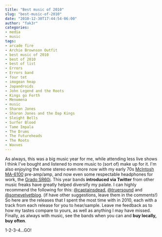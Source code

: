 ```yaml
---
title: "Best music of 2010"
slug: "best-music-of-2010"
date: "2010-12-30T17:44:54-06:00"
author: "fak3r"
categories:
- media
- music
tags:
- arcade fire
- Archie Brownson Outfit
- best music of 2010
- best of 2010
- best of list
- Errors
- Errors band
- four tet
- imogean heap
- Japandroids
- John Legend and the Roots
- Kings go Forth
- Menomena
- music
- Sharon Jones
- Sharon Jones and the Dap Kings
- Sleight Bells
- Surfer Blood
- Tame Impala
- The Drums
- The Futureheads
- The Roots
- Wavves
---
```




As always, this was a big music year for me, while attending less live shows I think I've bought and listened to more music to (sort of) make up for it. I'm also enjoying the home stereo even more now with my early 70s [McIntosh MA-6100](http://www.roger-russell.com/amppre.htm) pre-amp/amp, and now even some respectable headphones for work, the [Grado SR60i](http://www.gradolabs.com/frameset_main.htm). This year bands **introduced via Twitter** from other music freaks have greatly helped diversify my palate. I can highly recommend the following for this: [@captainsdead](http://twitter.com/captainsdead), [@truersound](http://twitter.com/Truersound) and [@somevelvetblog](http://twitter.com/somevelvetblog). (if have other suggestions, leave them in the comments!) So here are the releases that I spent the most time with in 2010, each with a track from each release for you to hear/sample. Leave me feedback as to how my tastes compare to yours, as well as anything I may have missed. Finally, as always with music, see the bands when you can and **buy locally, buy often**.

1-2-3-4...GO!
<!-- more -->
































